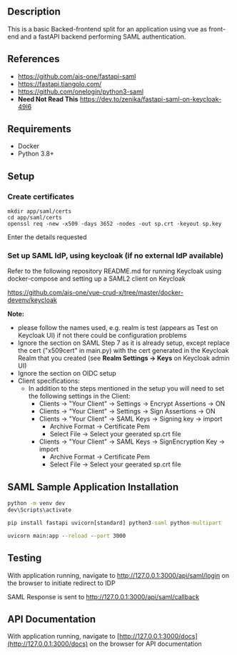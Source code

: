 ## Description

This is a basic Backed-frontend split for an application using vue as front-end and a fastAPI backend performing SAML authentication.

## References

- https://github.com/ais-one/fastapi-saml
- https://fastapi.tiangolo.com/
- https://github.com/onelogin/python3-saml
- **Need Not Read This** https://dev.to/zenika/fastapi-saml-on-keycloak-49l6

## Requirements

- Docker
- Python 3.8+

## Setup

### Create certificates

```
mkdir app/saml/certs
cd app/saml/certs
openssl req -new -x509 -days 3652 -nodes -out sp.crt -keyout sp.key
```

Enter the details requested

### Set up SAML IdP, using keycloak (if no external IdP available)

Refer to the following repository README.md for running Keycloak using docker-compose and setting up a SAML2 client on Keycloak

https://github.com/ais-one/vue-crud-x/tree/master/docker-devenv/keycloak

**Note:**

- please follow the names used, e.g. realm is test (appears as Test on Keycloak UI) if not there could be configuration problems
- Ignore the section on SAML Step 7 as it is already setup, except replace the cert ("x509cert" in main.py) with the cert generated in the Keycloak Realm that you created (see **Realm Settings -> Keys** on Keycloak admin UI)
- Ignore the section on OIDC setup
- Client specifications:
  - In addition to the steps mentioned in the setup you will need to set the following settings in the Client:
    - Clients -> "Your Client" -> Settings -> Encrypt Assertions -> ON
    - Clients -> "Your Client" -> Settings -> Sign Assertions -> ON
    - Clients -> "Your Client" -> SAML Keys -> Signing key -> import
      - Archive Format -> Certificate Pem
      - Select File -> Select your geerated sp.crt file
    - Clients -> "Your Client" -> SAML Keys -> SignEncryption Key -> import
      - Archive Format -> Certificate Pem
      - Select File -> Select your geerated sp.crt file

## SAML Sample Application Installation

```cmd
python -m venv dev
dev\Scripts\activate

pip install fastapi uvicorn[standard] python3-saml python-multipart

uvicorn main:app --reload --port 3000
```

## Testing

With application running, navigate to http://127.0.0.1:3000/api/saml/login on the browser to initiate redirect to IDP

SAML Response is sent to http://127.0.0.1:3000/api/saml/callback

## API Documentation

With application running, navigate to [http://127.0.0.1:3000/docs](http://127.0.0.1:3000/docs) on the browser for API documentation
